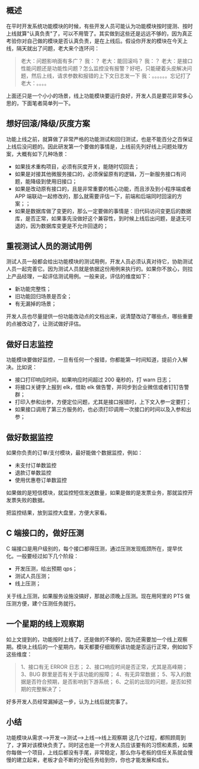 ## 概述

在平时开发系统功能模块的时候，有些开发人员可能认为功能模块按时提测、按时上线就算"认真负责"了，可以不用管了。其实做到这些还是远远不够的，因为真正考验你对自己做的模块是否认真负责，是在上线后。假设你开发的模块在今天上线，隔天就出了问题，老大来个连环问：

> 老大：问题影响面有多广？ 我：？ 老大：能回滚吗？ 我：？ 老大：是接口性能问题还是功能性问题？怎么监控没有报警？好吧，只能硬着头皮解决问题，然后上线，请求参数和报错的上下文日志发一下 我：。。。。。。忘记打了 老大：。。。。

上面还只是一个小小的场景，线上功能模块要运行良好，开发人员是要花非常多心思的，下面笔者简单列一下。

## 想好回滚/降级/灰度方案

功能上线之前，就算做了非常严格的功能测试和回归测试，也是不能百分之百保证上线后没问题的。因此研发第一个要做的事情是，上线前先列好线上问题处理方案，大概有如下几种场景：

- 如果技术重构项目，必须有灰度开关，能随时切回去；
- 如果是对接其他微服务接口的，必须保留原有的逻辑，万一新服务接口有问题，能降级到使用旧接口；
- 如果是改动原有接口的，且是非常重要的核心功能，而且涉及到小程序端或者 APP 端联动一起修改的，那么就需要评估一下，前端和后端同时回滚的方案；；
- 如果是数据库做了变更的，那么一定要做的事情是：旧代码访问变更后的数据库，是否正常，如果事先没做好这个兼容性，到时候上线后出问题，是退无可退的，因为数据库变更是不允许回退的；

## 重视测试人员的测试用例

测试人员一般都会给出功能模块的测试用例，开发人员必须认真对待它，协助测试人员一起完善它。因为测试人员就是依据这份用例来执行的。如果你不放心，则拉上产品经理，一起评估测试用例。一般来说，评估的维度如下：

- 新功能完整性；
- 旧功能回归场景是否全；
- 有无漏掉的场景；

开发人员也尽量提供一份功能改动点的文档出来，说清楚改动了哪些点，哪些重要的点被改动了，让测试做好评估。

## 做好日志监控

功能模块要做好监控，一旦有任何一个报错，你都能第一时间知道，提前介入解决。比如说：

- 接口打印响应时间，如果响应时间超过 200 毫秒的，打 warn 日志；
- 将接口关键字上报到 elk，借助 elk 做告警，并同步到企业微信或者钉钉告警群；
- 打印入参和出参，方便定位问题，尤其是接口报错时，上下文入参一定要打；
- 如果接口调用了第三方服务的，也必须打印调用一次接口的时间以及入参和出参；

## 做好数据监控

如果你负责的订单/支付模块，最好能做个数据监控，例如：

- 未支付订单数监控
- 退款订单数监控
- 使用优惠卷订单数监控

如果做的是短信模块，就监控短信发送数量，如果是做的是发票业务，那就监控开发票失败的数据。

把监控结果，放到监控大盘里，方便大家看。

## C 端接口的，做好压测

C 端接口是用户级别的，每个接口都得压测，通过压测发现瓶颈所在，提早优化。一般要经过如下几个阶段：

- 开发压测，给出预期 qps；
- 测试人员压测；
- 线上压测；

关于线上压测，如果服务设施没搞好，那就必须晚上压测。现在用阿里的 PTS 做压测方便，建个压测任务就行。

## 一个星期的线上观察期

如上文提到的，功能按时上线了，还是做的不够的，因为还需要加一个线上观察期。模块上线后的一个星期内，每天都要仔细观察该功能是否运行正常，例如如下这些维度：

> 1、接口有无 ERROR 日志； 2、接口响应时间是否正常，尤其是高峰期； 3、BUG 群里是否有关于该功能的报障； 4、有无异常数据； 5、写入的数据是否符合预期，是否影响到下游系统； 6、之前的出现的问题，是否如预期的完整解决了；

好多开发人员经常漏掉这一步，认为上线后就完事了。

## 小结

功能模块从需求-->开发-->测试-->上线-->线上观察期 这几个过程，都照顾周到了，才算对该模块负责了。同时这也是一个开发人员应该要有的习惯和素质，如果你每做一个项目，上线后都没有手尾，非常稳定，那么你与老板的信任关系就会慢慢的建立起来，老板才会不断的分配任务给到你，你也才能发展和成长。
